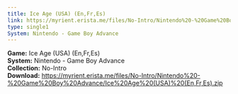 ```yaml
---
title: Ice Age (USA) (En,Fr,Es)
link: https://myrient.erista.me/files/No-Intro/Nintendo%20-%20Game%20Boy%20Advance/Ice%20Age%20(USA)%20(En,Fr,Es).zip
type: single1
System: Nintendo - Game Boy Advance
---
```

<b>Game:</b> Ice Age (USA) (En,Fr,Es)<br>
<b>System:</b> Nintendo - Game Boy Advance<br>
<b>Collection:</b> No-Intro<br>
<b>Download:</b> https://myrient.erista.me/files/No-Intro/Nintendo%20-%20Game%20Boy%20Advance/Ice%20Age%20(USA)%20(En,Fr,Es).zip